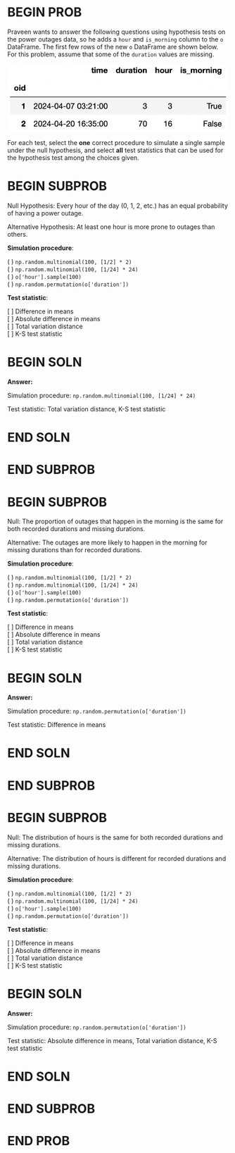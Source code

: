 # BEGIN PROB

Praveen wants to answer the following questions using hypothesis tests on the power outages data, so he adds a `hour` and `is_morning` column to the `o` DataFrame. The first few rows of the new `o` DataFrame are shown below. For this problem, assume that some of the `duration` values are missing.

<center><img src="../../assets/images/sp24-midterm/q5.png" width=750></center>

For each test, select the **one** correct procedure to simulate a single sample under the null hypothesis, and select **all** test statistics that can be used for the hypothesis test among the choices given.

# BEGIN SUBPROB

Null Hypothesis: Every hour of the day (0, 1, 2, etc.) has an equal probability of having a power outage.

Alternative Hypothesis: At least one hour is more prone to outages than others.

**Simulation procedure**:

( ) `np.random.multinomial(100, [1/2] * 2)`  
( ) `np.random.multinomial(100, [1/24] * 24)`  
( ) `o['hour'].sample(100)`  
( ) `np.random.permutation(o['duration'])`


**Test statistic**:

[ ] Difference in means  
[ ] Absolute difference in means  
[ ] Total variation distance  
[ ] K-S test statistic


# BEGIN SOLN

**Answer:** 

Simulation procedure: `np.random.multinomial(100, [1/24] * 24)`

Test statistic: Total variation distance, K-S test statistic

# END SOLN

# END SUBPROB



# BEGIN SUBPROB

Null: The proportion of outages that happen in the morning is the same for both recorded durations and missing durations.

Alternative: The outages are more likely to happen in the morning for missing durations than for recorded durations.

**Simulation procedure**:

( ) `np.random.multinomial(100, [1/2] * 2)`  
( ) `np.random.multinomial(100, [1/24] * 24)`  
( ) `o['hour'].sample(100)`  
( ) `np.random.permutation(o['duration'])`


**Test statistic**:

[ ] Difference in means  
[ ] Absolute difference in means  
[ ] Total variation distance  
[ ] K-S test statistic

# BEGIN SOLN

**Answer:** 

Simulation procedure: `np.random.permutation(o['duration'])`

Test statistic: Difference in means

# END SOLN

# END SUBPROB



# BEGIN SUBPROB

Null: The distribution of hours is the same for both recorded durations and missing durations.

Alternative: The distribution of hours is different for recorded durations and missing durations.

**Simulation procedure**:

( ) `np.random.multinomial(100, [1/2] * 2)`  
( ) `np.random.multinomial(100, [1/24] * 24)`  
( ) `o['hour'].sample(100)`  
( ) `np.random.permutation(o['duration'])`


**Test statistic**:

[ ] Difference in means  
[ ] Absolute difference in means  
[ ] Total variation distance  
[ ] K-S test statistic

# BEGIN SOLN

**Answer:** 

Simulation procedure: `np.random.permutation(o['duration'])`

Test statistic: Absolute difference in means, Total variation distance, K-S test statistic

# END SOLN

# END SUBPROB

# END PROB